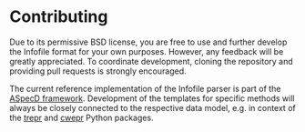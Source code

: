 # Contributing

Due to its permissive BSD license, you are free to use and further develop the Infofile format for your own purposes. However, any feedback will be greatly appreciated. To coordinate development, cloning the repository and providing pull requests is strongly encouraged.

The current reference implementation of the Infofile parser is part of the [ASpecD framework](https://github.com/tillbiskup/aspecd). Development of the templates for specific methods will always be closely connected to the respective data model, e.g. in context of the [trepr](https://github.com/tillbiskup/trepr) and [cwepr](https://github.com/tillbiskup/cwepr) Python packages.
